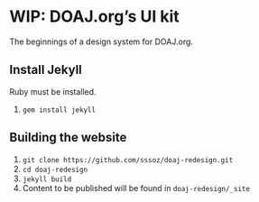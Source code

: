 # WIP: DOAJ.org’s UI kit

The beginnings of a design system for DOAJ.org. 

## Install Jekyll

Ruby must be installed.

1. `gem install jekyll`

## Building the website

1. `git clone https://github.com/sssoz/doaj-redesign.git`
2. `cd doaj-redesign`
3. `jekyll build`
4. Content to be published will be found in `doaj-redesign/_site`
